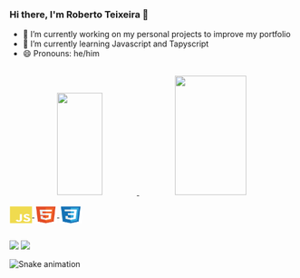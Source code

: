 ### Hi there, I'm Roberto Teixeira 👋

- 🔭 I’m currently working on my personal projects to improve my portfolio 
- 🌱 I’m currently learning Javascript and Tapyscript
- 😄 Pronouns: he/him

<div align="center" style="display: inline_block"><br>
  <a href="https://github.com/robertoteixeira-dev">
  <img height="180em" width="40%" src="https://github-readme-stats.vercel.app/api?username=robertoteixeira-dev&show_icons=true&theme=dark&include_all_commits=true&count_private=true"/>
  <img height="210em" width="50%" src="https://github-readme-stats.vercel.app/api/top-langs/?username=robertoteixeira-dev&layout=compact&langs_count=7&theme=dark"/>
</div>
  
<div style="display: inline_block"><br>
  <img align="center" alt="Rafa-Js" height="30" width="40" src="https://raw.githubusercontent.com/devicons/devicon/master/icons/javascript/javascript-plain.svg">
  <img align="center" alt="Rafa-HTML" height="30" width="40" src="https://raw.githubusercontent.com/devicons/devicon/master/icons/html5/html5-original.svg">
  <img align="center" alt="Rafa-CSS" height="30" width="40" src="https://raw.githubusercontent.com/devicons/devicon/master/icons/css3/css3-original.svg">
</div>
  
  ##
  
<div>
  <a href = "mailto:robertoteixeira.developer@gmail.com"><img src="https://img.shields.io/badge/-Gmail-%23333?style=for-the-badge&logo=gmail&logoColor=white" target="_blank"></a>
  <a href="https://www.linkedin.com/in/rafaella-ballerini-45875016a" target="_blank"><img src="https://img.shields.io/badge/-LinkedIn-%230077B5?style=for-the-badge&logo=linkedin&logoColor=white" target="_blank"></a> 
 
  ![Snake animation](https://github.com/robertoteixeira-dev/robertoteixeira-dev/blob/output/github-contribution-grid-snake.svg)
 
</div>

  
  
